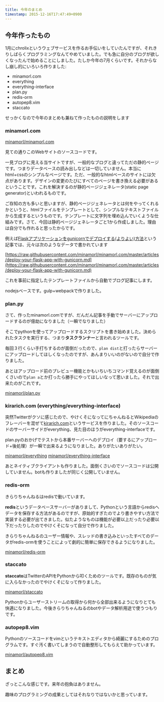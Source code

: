 ```yaml
---
title: 今年のまとめ 
timestamp: 2015-12-16T17:47:49+0900
---
```


## 今年作ったもの

1月にchrolixというウェブサービスを作るお手伝いをしていたんですが、それきりしばらくプログラミングなんてやめていました。でも急に自分のブログが欲しくなったんで始めることにしました。たしか今年の7月くらいです。それからなし崩し的にいろいろ作りました:

- minamorl.com
- everything
- everything-interface
- plan.py
- redis-orm
- autopep8.vim
- staccato

せっかくなので今年のまとめも兼ねて作ったものの説明をします

<!-- read more -->

### minamorl.com

[minamorl/minamorl.com](https://github.com/minamorl/minamorl.com)

見ての通りこのWebサイトのソースコードです。

一見ブログに見える当サイトですが、一般的なブログと違ってただの静的ページです。つまりデータベースの読み出しなどは一切していません。本当にhtml+cssのシンプルなページです。ただ、一般的なhtmlベースのサイトには欠点があります。デザインの変更のたびにすべてのページを書き換える必要があるということです。これを解決するのが静的ページジェネレータ(static page generator)といわれるものです。

ご存知の方も多いと思いますが、静的ページジェネレータとは何をやってくれるかというと、htmlファイルをテンプレートとして、シンプルなテキストファイルから生成するというものです。テンプレートに文字列を埋め込んでいくような仕組みです。さて、今回は静的ページジェネレータごと1から作成しました。理由は自分でも作れると思ったからです。

例えば[Flaskアプリケーションをgunicornでデプロイする(よりよい)方法](http://minamorl.com/articles/2015-11-26T23:29:21+0900-deploy-your-flask-app-with-gunicorn.html)という記事では、元々は次のようなデータで書かれています

[https://raw.githubusercontent.com/minamorl/minamorl.com/master/articles/deploy-your-flask-app-with-gunicorn.md](https://raw.githubusercontent.com/minamorl/minamorl.com/master/articles/deploy-your-flask-app-with-gunicorn.md)

これを事前に指定したテンプレートファイルから自動でブログ記事にします。

nodejsベースです。gulp+webpackで作りました。

### plan.py

さて、作ったminamorl.comですが、だんだん記事を手動でサーバーにアップロードするのが億劫になりました（一瞬でなりました）

そこでpythonを使ってアップロードするスクリプトを書き始めました。決められたタスクを実行する、つまり**タスクランナー**と言われるツールです。

毎回３行くらい手打ちするのが面倒だったので、`plan dist`と打ったらサーバーにアップロードしてほしくなったのですが、あんまりいいのがないので自分で作りました。

あとはアップロード前のプレビュー機能とかもいちいちコマンド覚えるのが面倒くさいので`plan a`とか打ったら勝手にやってほしいなって思いました。それで出来たのがこれです。

[minamorl/plan.py](https://github.com/minamorl/plan.py)

### kirarich.com (everything/everything-interface)

突然Twitterがクソに感じたので、やけくそになってにちゃんねるとWikipediaのフレーバーを混ぜて[kirarich.com](https://kirarich.com/)というサービスを作りました。そのソースコードのサーバーサイドがeverything、見た目のほうがeverything-interfaceです。

plan.pyのおかげでテストから本番サーバーへのデプロイ（要するにアップロード+後処理）が一瞬で出来るようになりました。ありがたいありがたい。

[minamorl/everything](https://github.com/minamorl/everything)
[minamorl/everything-interface](https://github.com/minamorl/everything-interface)

あとネイティブクライアントも作りました。面倒くさいのでソースコードは公開していません。botも作りましたが同じく公開していません。

### redis-orm

きらりちゃんねるはredisで動いています。

**redis**というデータベースサーバーがありまして、Pythonという言語からredisへデータを保存する方法があるのですが、原始的すぎたのでより書きやすい方法で実装する必要が出てきました。似たようなものは機能が必要以上だったり必要以下だったりしたのでやけくそになって自分で作りました。

きらりちゃんねるのユーザー情報や、スレッドの書き込みといったすべてのデータがredis-ormを使うことによって劇的に簡単に保存できるようになりました。

[minamorl/redis-orm](https://github.com/minamorl/redis-orm)

### staccato

**staccato**はTwitterのAPIをPythonから叩くためのツールです。既存のものが気に入らなかったのでやけくそになって作りました。

[minamorl/staccato](https://github.com/minamorl/staccato)

Pythonからユーザーストリームの取得から何から全部出来るようになりとても快適になりました。今後きらりちゃんねるのbotやデータ解析用途で使うつもりです。

### autopep8.vim

Pythonのソースコードをvimというテキストエディタから綺麗にするためのプログラムです。すぐ汚く書いてしまうので自動整形してもらえて助かっています。

[minamorl/autopep8.vim](https://github.com/minamorl/autopep8.vim)

## まとめ

ざっとこんな感じです。来年の抱負はありません。

趣味のプログラミングの成果としてはそれなりではないかと思っています。
